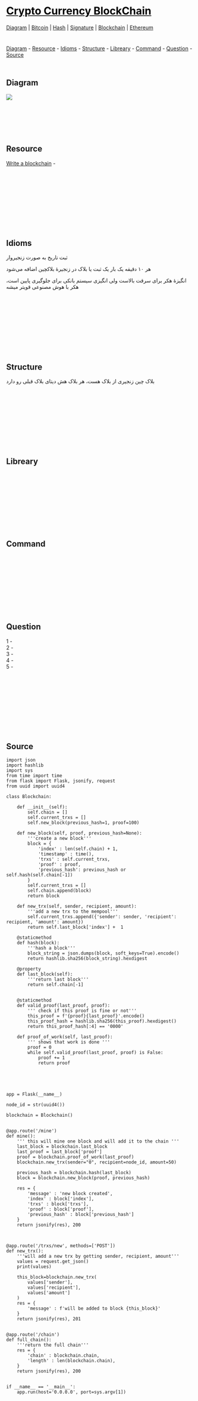 <style>
.md0{padding-bottom: 150px;}
.md1{padding-bottom: 75px;}
.md2{padding-bottom: 50px;}
.md3{padding-bottom: 25px;}
.md4{padding-bottom: 5px;}
.md5{padding-bottom: 10px;}
.tbl1 td#header{background-color: D1ECCF}
.tbl1 tr#header{background-color: D1ECCF}
.red{color:#E74C3C}
.blue{color:#3498DB}
.green{color:##28B463}
table{border: 0px solid black;}
</style>

# [<span style="color:black;">Crypto Currency BlockChain</span>](CryptoCurrency.md)
[Diagram](CryptoCurrency-Diagram.md) | 
[Bitcoin](CryptoCurrency-Bitcoin.md) |
[Hash](CryptoCurrency-Hash.md) |
[Signature](CryptoCurrency-Signature.md) |
[Blockchain](CryptoCurrency-Blockchain.md) |
[Ethereum](CryptoCurrency-Ethereum.md)

<div class="md3"></div>
<a href="#diagram">Diagram</a> - 
<a href="#resource">Resource</a> - 
<a href="#idioms">Idioms</a> - 
<a href="#structure">Structure</a> - 
<a href="#libreary">Libreary</a> - 
<a href="#command">Command</a> - 
<a href="#question">Question</a> - 
<a href="#source">Source</a>

<div class="md3"></div>

## Diagram

![](Diagram/CryptoCurrency-Blockchain.jpeg)






<div class="md1"></div>

## Resource

<a target="_blank" href="https://hackernoon.com/learn-blockchains-by-building-one-117428612f46">Write a blockchain</a> -






<div class="md0"></div>

## Idioms
ثبت تاریخ به صورت زنجیروار

هر ۱۰ دقیقه یک بار یک ثبت یا بلاک در زنجیرهٔ بلاکچین اضافه می‌‌شود

انگیزهٔ هکر برای سرقت بالاست ولی‌ انگیزی سیستم بانکی‌ برای جلوگیری پایین است، هکر با هوش مصنوعی قویتر میشه






<div class="md0"></div>

## Structure


بلاک چین زنجیری از بلاک هست، هر بلاک هش دیتای بلاک قبلی‌ رو دارد








<div class="md0"></div>

## Libreary








<div class="md0"></div>

## Command





<div class="md0"></div>

## Question

1 -
<br>
2 - 
<br>
3 - 
<br>
4 - 
<br>
5 - 





<div class="md0"></div>

## Source

    import json
    import hashlib
    import sys
    from time import time
    from flask import Flask, jsonify, request
    from uuid import uuid4

    class Blockchain: 

        def __init__(self):
            self.chain = []
            self.current_trxs = []
            self.new_block(previous_hash=1, proof=100)

        def new_block(self, proof, previous_hash=None):
            '''create a new block'''
            block = {
                'index' : len(self.chain) + 1,
                'timestamp' : time(),
                'trxs' : self.current_trxs,
                'proof' : proof,
                'previous_hash': previous_hash or self.hash(self.chain[-1])
            }
            self.current_trxs = []
            self.chain.append(block)
            return block

        def new_trx(self, sender, recipient, amount):
            '''add a new trx to the mempool'''
            self.current_trxs.append({'sender': sender, 'recipient': recipient, 'amount': amount})
            return self.last_block['index'] +  1

        @staticmethod
        def hash(block):
            '''hash a block'''
            block_string = json.dumps(block, soft_keys=True).encode()
            return hashlib.sha256(block_string).hexdigest

        @property
        def last_block(self):
            '''return last block'''
            return self.chain[-1]


        @staticmethod
        def valid_proof(last_proof, proof):
            ''' check if this proof is fine or not'''
            this_proof = f'{proof}{last_proof}'.encode()
            this_proof_hash = hashlib.sha256(this_proof).hexdigest()
            return this_proof_hash[:4] == '0000'

        def proof_of_work(self, last_proof):
            ''' shows that work is done '''
            proof = 0 
            while self.valid_proof(last_proof, proof) is False:
                proof += 1
                return proof





    app = Flask(__name__)

    node_id = str(uuid4())

    blockchain = Blockchain()


    @app.route('/mine')
    def mine():
        ''' this will mine one block and will add it to the chain '''
        last_block = blockchain.last_block
        last_proof = last_block['proof']
        proof = blockchain.proof_of_work(last_proof)
        blockchain.new_trx(sender="0", recipient=node_id, amount=50)

        previous_hash = blockchain.hash(last_block)
        block = blockchain.new_block(proof, previous_hash)

        res = {
            'message' : 'new block created',
            'index' : block['index'],
            'trxs' : block['trxs'],
            'proof' : block['proof'],
            'previous_hash' : block['previous_hash']
        }
        return jsonify(res), 200



    @app.route('/trxs/new', methods=['POST'])
    def new_trx():
        '''will add a new trx by getting sender, recipient, amount'''
        values = request.get_json()
        print(values)
        
        this_block=blockchain.new_trx(
            values['sender'], 
            values['recipient'], 
            values['amount']
        )
        res = {
            'message' : f'will be added to block {this_block}'
        }
        return jsonify(res), 201
        

    @app.route('/chain')
    def full_chain():
        '''return the full chain'''
        res = {
            'chain' : blockchain.chain,
            'length' : len(blockchain.chain),
        }
        return jsonify(res), 200


    if __name__ == '__main__':
        app.run(host='0.0.0.0', port=sys.argv[1])
